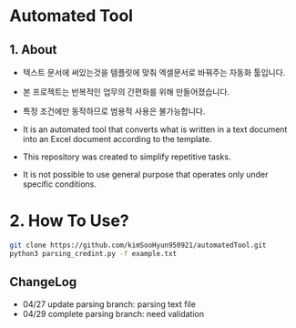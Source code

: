 # Automated Tool
## 1. About
-  텍스트 문서에 써있는것을 템플릿에 맞춰 엑셀문서로 바꿔주는 자동화 툴입니다.
-  본 프로젝트는 반복적인 업무의 간편화를 위해 만들어졌습니다.
-  특정 조건에만 동작하므로 범용적 사용은 불가능합니다.

- It is an automated tool that converts what is written in a text document into an Excel document according to the template.
- This repository was created to simplify repetitive tasks.
- It is not possible to use general purpose that operates only under specific conditions.
# 2. How To Use?
```bash
git clone https://github.com/kimSooHyun950921/automatedTool.git
python3 parsing_credint.py -f example.txt
```
## ChangeLog
- 04/27 update parsing branch: parsing text file
- 04/29 complete parsing branch: need validation

